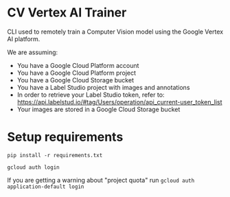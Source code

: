 # CV Vertex AI Trainer
CLI used to remotely train a Computer Vision model using the Google Vertex AI platform.

We are assuming:
- You have a Google Cloud Platform account
- You have a Google Cloud Platform project
- You have a Google Cloud Storage bucket
- You have a Label Studio project with images and annotations
- In order to retrieve your Label Studio token, refer to: https://api.labelstud.io/#tag/Users/operation/api_current-user_token_list
- Your images are stored in a Google Cloud Storage bucket

# Setup requirements

`pip install -r requirements.txt`

`gcloud auth login`

If you are getting a warning about "project quota" run `gcloud auth application-default login`



